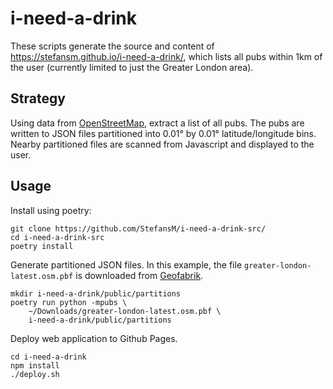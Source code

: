 # i-need-a-drink

These scripts generate the source and content of
https://stefansm.github.io/i-need-a-drink/, which lists all pubs within 1km of
the user (currently limited to just the Greater London area).

## Strategy

Using data from [OpenStreetMap], extract a list of all pubs. The pubs are
written to JSON files partitioned into 0.01° by 0.01° latitude/longitude bins.
Nearby partitioned files are scanned from Javascript and displayed to the user.

## Usage

Install using poetry:

```
git clone https://github.com/StefansM/i-need-a-drink-src/
cd i-need-a-drink-src
poetry install
```

Generate partitioned JSON files. In this example, the file
`greater-london-latest.osm.pbf` is downloaded from [Geofabrik].

```
mkdir i-need-a-drink/public/partitions
poetry run python -mpubs \
    ~/Downloads/greater-london-latest.osm.pbf \
    i-need-a-drink/public/partitions
```

Deploy web application to Github Pages.

```
cd i-need-a-drink
npm install
./deploy.sh
```


[OpenStreetMap]: https://www.openstreetmap.org
[Geofabrik]: https://download.geofabrik.de/europe/great-britain/england/greater-london.html
